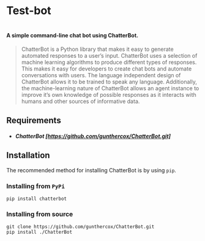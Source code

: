 # Test-bot
#
#### A simple command-line chat bot using ChatterBot.
> ChatterBot is a Python library that makes it easy to generate automated responses to a user’s input. ChatterBot uses a selection of machine learning algorithms to produce different types of responses. This makes it easy for developers to create chat bots and automate conversations with users. The language independent design of ChatterBot allows it to be trained to speak any language. Additionally, the machine-learning nature of ChatterBot allows an agent instance to improve it’s own knowledge of possible responses as it interacts with humans and other sources of informative data.

## Requirements
+ ##### ChatterBot [https://github.com/gunthercox/ChatterBot.git]

## Installation
The recommended method for installing ChatterBot is by using `pip`.
### Installing from `PyPi`
```
pip install chatterbot
```
### Installing from source
```
git clone https://github.com/gunthercox/ChatterBot.git
pip install ./ChatterBot
```


